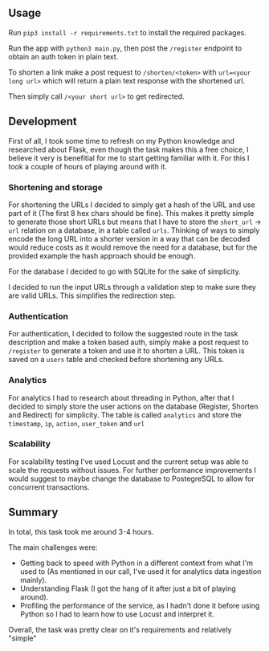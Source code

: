 ## Usage

Run `pip3 install -r requirements.txt` to install the required packages.

Run the app with `python3 main.py`, then post the `/register` endpoint to obtain an auth token in plain text.

To shorten a link make a post request to `/shorten/<token>` with `url=<your long url>` which will return a plain text response with the shortened url.

Then simply call `/<your short url>` to get redirected.

## Development

First of all, I took some time to refresh on my Python knowledge and researched about Flask, even though the task makes this a free choice, I believe it very is benefitial for me to start getting familiar with it. For this I took a couple of hours of playing around with it.

### Shortening and storage

For shortening the URLs I decided to simply get a hash of the URL and use part of it (The first 8 hex chars should be fine). This makes it pretty simple to generate those short URLs but means that I have to store the `short_url` -> `url` relation on a database, in a table called `urls`. Thinking of ways to simply encode the long URL into a shorter version in a way that can be decoded would reduce costs as it would remove the need for a database, but for the provided example the hash approach should be enough.

For the database I decided to go with SQLite for the sake of simplicity.

I decided to run the input URLs through a validation step to make sure they are valid URLs. This simplifies the redirection step.

### Authentication

For authentication, I decided to follow the suggested route in the task description and make a token based auth, simply make a post request to `/register` to generate a token and use it to shorten a URL. This token is saved on a `users` table and checked before shortening any URLs.

### Analytics

For analytics I had to research about threading in Python, after that I decided to simply store the user actions on the database (Register, Shorten and Redirect) for simplicity. The table is called `analytics` and store the `timestamp`, `ip`, `action`, `user_token` and `url`

### Scalability

For scalability testing I've used Locust and the current setup was able to scale the requests without issues. For further performance improvements I would suggest to maybe change the database to PostegreSQL to allow for concurrent transactions.

## Summary

In total, this task took me around 3-4 hours.

The main challenges were:
- Getting back to speed with Python in a different context from what I'm used to (As mentioned in our call, I've used it for analytics data ingestion mainly).
- Understanding Flask (I got the hang of it after just a bit of playing around).
- Profiling the performance of the service, as I hadn't done it before using Python so I had to learn how to use Locust and interpret it.

Overall, the task was pretty clear on it's requirements and relatively "simple"